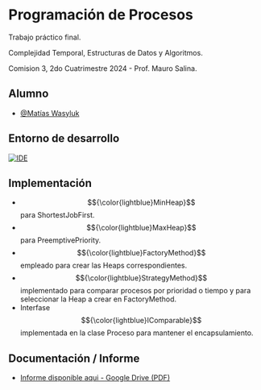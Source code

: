 
# Programación de Procesos

Trabajo práctico final.

Complejidad Temporal, Estructuras de Datos y Algoritmos.

Comision 3, 2do Cuatrimestre 2024 - Prof. Mauro Salina.




## Alumno

- [@Matías Wasyluk](https://www.github.com/wasyted)


## Entorno de desarrollo


[![IDE](https://img.shields.io/badge/IDE-SharpDevelop_5.1-blue
)](https://github.com/icsharpcode/SharpDevelop/)

## Implementación



- $${\color{lightblue}MinHeap}$$ para ShortestJobFirst.
- $${\color{lightblue}MaxHeap}$$ para PreemptivePriority.
- $${\color{lightblue}FactoryMethod}$$ empleado para crear las Heaps correspondientes.
- $${\color{lightblue}StrategyMethod}$$ implementado para comparar procesos por prioridad o tiempo y para seleccionar la Heap a crear en FactoryMethod.
- Interfase $${\color{lightblue}IComparable}$$ implementada en la clase Proceso para mantener el encapsulamiento.

## Documentación / Informe

- [Informe disponible aqui - Google Drive (PDF)]([https://github.com/wasyted/CTEDA-TP/informe.pdf)
